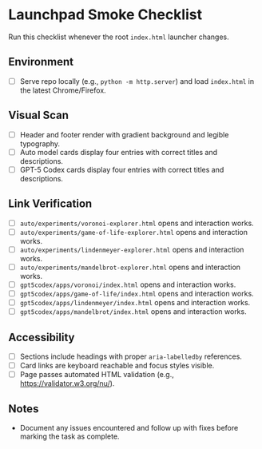 # Launchpad Smoke Checklist

Run this checklist whenever the root `index.html` launcher changes.

## Environment

- [ ] Serve repo locally (e.g., `python -m http.server`) and load `index.html` in the latest Chrome/Firefox.

## Visual Scan

- [ ] Header and footer render with gradient background and legible typography.
- [ ] Auto model cards display four entries with correct titles and descriptions.
- [ ] GPT-5 Codex cards display four entries with correct titles and descriptions.

## Link Verification

- [ ] `auto/experiments/voronoi-explorer.html` opens and interaction works.
- [ ] `auto/experiments/game-of-life-explorer.html` opens and interaction works.
- [ ] `auto/experiments/lindenmeyer-explorer.html` opens and interaction works.
- [ ] `auto/experiments/mandelbrot-explorer.html` opens and interaction works.
- [ ] `gpt5codex/apps/voronoi/index.html` opens and interaction works.
- [ ] `gpt5codex/apps/game-of-life/index.html` opens and interaction works.
- [ ] `gpt5codex/apps/lindenmeyer/index.html` opens and interaction works.
- [ ] `gpt5codex/apps/mandelbrot/index.html` opens and interaction works.

## Accessibility

- [ ] Sections include headings with proper `aria-labelledby` references.
- [ ] Card links are keyboard reachable and focus styles visible.
- [ ] Page passes automated HTML validation (e.g., https://validator.w3.org/nu/).

## Notes

- Document any issues encountered and follow up with fixes before marking the task as complete.

